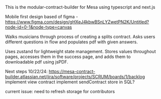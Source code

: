 This is the modular-contract-builder for Mesa using typescript and next.js

Mobile first design based of figma - https://www.figma.com/design/gHXeJ4kbwBSnLYZwetPN2K/Untitled?node-id=0-1&node-type=canvas

Walks musicians through process of creating a splits contract. Asks users different questions in flow and populates pdf with given answers.

Uses zustand for lightweight state management. Stores values throughout pages, accesses them in the success page, and adds them to downloadable pdf using jsPDF.

Next steps 10/22/24: https://mesa-contract-builder.atlassian.net/jira/software/projects/SCRUM/boards/1/backlog
implement view contract
implement sendContract
store in SQL?

current issue: need to refresh storage for contributors